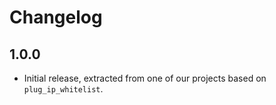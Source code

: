 # Changelog

## 1.0.0

- Initial release, extracted from one of our projects based on
  `plug_ip_whitelist`.
